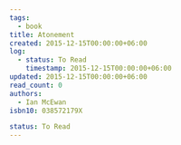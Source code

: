 ```yaml
---
tags:
  - book
title: Atonement
created: 2015-12-15T00:00:00+06:00
log:
  - status: To Read
    timestamp: 2015-12-15T00:00:00+06:00
updated: 2015-12-15T00:00:00+06:00
read_count: 0
authors:
  - Ian McEwan
isbn10: 038572179X

status: To Read
---
```


